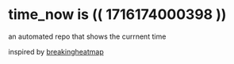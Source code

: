 # time_now is (( 1716174000398 ))

an automated repo that shows the currnent time

inspired by [breakingheatmap](https://github.com/breakingheatmap/breakingheatmap)